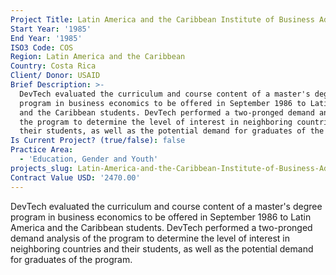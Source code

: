 ```yaml
---
Project Title: Latin America and the Caribbean Institute of Business Administration (INCAE)
Start Year: '1985'
End Year: '1985'
ISO3 Code: COS
Region: Latin America and the Caribbean
Country: Costa Rica
Client/ Donor: USAID
Brief Description: >-
  DevTech evaluated the curriculum and course content of a master's degree
  program in business economics to be offered in September 1986 to Latin America
  and the Caribbean students. DevTech performed a two-pronged demand analysis of
  the program to determine the level of interest in neighboring countries and
  their students, as well as the potential demand for graduates of the program.
Is Current Project? (true/false): false
Practice Area:
  - 'Education, Gender and Youth'
projects_slug: Latin-America-and-the-Caribbean-Institute-of-Business-Administration-(INCAE)
Contract Value USD: '2470.00'
---
```

DevTech evaluated the curriculum and course content of a master's degree program in business economics to be offered in September 1986 to Latin America and the Caribbean students. DevTech performed a two-pronged demand analysis of the program to determine the level of interest in neighboring countries and their students, as well as the potential demand for graduates of the program.